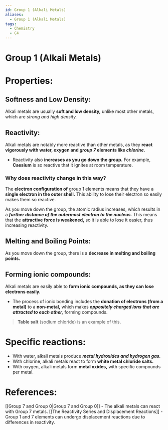 ```yaml
---
id: Group 1 (Alkali Metals)
aliases:
  - Group 1 (Alkali Metals)
tags:
  - Chemistry
  - C4
---
```


# Group 1 (Alkali Metals)

# Properties:

## Softness and Low Density:

Alkali metals are usually **soft and low density,** unlike most other metals, which are *strong and high density.* 

## Reactivity:

Alkali metals are notably more reactive than other metals, as they **react vigorously with water, oxygen and *group 7* elements like *chlorine.*** 
- Reactivity also **increases as you go down the group.** For example, **Caesium** is so reactive that it ignites at room temperature.


### Why does reactivity change in this way?

The **electron configuration of** group 1 elements means that they have a **single electron in the outer shell.** This ability to lose their electron so easily makes them so reactive.

As you move down the group, the atomic radius increases, which results in a ***further distance of the outermost electron to the nucleus.*** This means that the **attractive force is weakened,** so it is able to lose it easier, thus increasing reactivity.
## Melting and Boiling Points:

As you move down the group, there is a **decrease in melting and boiling points.** 

## Forming ionic compounds:

Alkali metals are easily able to **form ionic compounds, as they can lose electrons easily.** 
- The process of ionic bonding includes the **donation of electrons (from a metal)** to a **non-metal,** which makes ***oppositely charged ions that are attracted to each other,*** forming compounds.

> **Table salt** (sodium chloride) is an example of this. 

# Specific reactions:

- With water, alkali metals produce ***metal hydroxides and hydrogen gas.*** 
- With chlorine, alkali metals react to form **white metal chloride salts.** 
- With oxygen, alkali metals form **metal oxides,** with specific compounds per metal.

# References:
[[Group 7 and Group 0|Group 7 and Group 0]] - The alkali metals can react with Group 7 metals.
[[The Reactivity Series and Displacement Reactions]] - Group 1 and 7 elements can undergo displacement reactions due to differences in reactivity.
